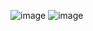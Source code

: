 ![image](https://github.com/user-attachments/assets/6c7f343f-c608-48df-9f89-05c4c4995575)
![image](https://github.com/user-attachments/assets/4749f680-e42f-496c-aa64-daf233cff206)
